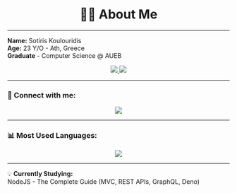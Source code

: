 <h1 align="center">👨‍💻 About Me</h1>

---

**Name:** Sotiris Koulouridis  
**Age:** 23 Y/O - Ath, Greece  
**Graduate** - Computer Science @ AUEB  

<p align="center">
  <a href="https://www.dept.aueb.gr/cs" target="_blank">
    <img src="https://img.shields.io/badge/AUEB-grey?style=for-the-badge" />
  </a>
  <a href="https://www.dept.aueb.gr/cs" target="_blank">
    <img src="https://img.shields.io/badge/computer--science-red?style=for-the-badge" />
  </a>
</p>

---

### 🤝 Connect with me:
<p align="center">
  <a href="https://www.linkedin.com/in/sotiriskoulouridis-2129a9334" target="_blank">
    <img src="https://img.shields.io/badge/-LinkedIn-blue?style=for-the-badge&logo=linkedin" />
  </a>
</p>

---

### 📊 Most Used Languages:
<p align="center">
  <img src="https://github-readme-stats.vercel.app/api/top-langs/?username=koulsotiris&langs_count=8&layout=compact&theme=dark&hide=Jupyter%20Notebook" />
</p>

---

💡 **Currently Studying:**  
NodeJS - The Complete Guide (MVC, REST APIs, GraphQL, Deno)

  

